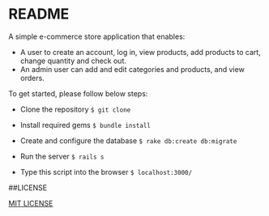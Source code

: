 # README

A simple e-commerce store application that enables:
* A user to create an account, log in, view products, add products to cart, change quantity and check out.
* An admin user can add and edit categories and products, and view orders.

To get started, please follow below steps:

* Clone the repository
```$ git clone```

* Install required gems
```$ bundle install```

* Create and configure the database
```$ rake db:create db:migrate```

* Run the server
```$ rails s```

* Type this script into the browser
```$ localhost:3000/```

##LICENSE

[MIT LICENSE](https://github.com/redebron20/mumshie-online-store/blob/master/LICENSE)